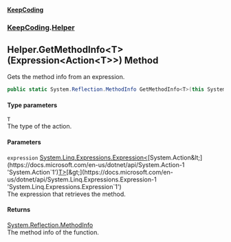 #### [KeepCoding](index.md 'index')
### [KeepCoding](KeepCoding.md 'KeepCoding').[Helper](Helper.md 'KeepCoding.Helper')
## Helper.GetMethodInfo&lt;T&gt;(Expression&lt;Action&lt;T&gt;&gt;) Method
Gets the method info from an expression.  
```csharp
public static System.Reflection.MethodInfo GetMethodInfo<T>(this System.Linq.Expressions.Expression<System.Action<T>> expression);
```
#### Type parameters
<a name='KeepCoding.Helper.GetMethodInfo.T.(System.Linq.Expressions.Expression.System.Action.T..).T'></a>
`T`  
The type of the action.
  
#### Parameters
<a name='KeepCoding.Helper.GetMethodInfo.T.(System.Linq.Expressions.Expression.System.Action.T..).expression'></a>
`expression` [System.Linq.Expressions.Expression&lt;](https://docs.microsoft.com/en-us/dotnet/api/System.Linq.Expressions.Expression-1 'System.Linq.Expressions.Expression`1')[System.Action&lt;](https://docs.microsoft.com/en-us/dotnet/api/System.Action-1 'System.Action`1')[T](Helper.GetMethodInfo.ACmuQynGMhPnlI1kWQ1xWg.md#KeepCoding.Helper.GetMethodInfo.T.(System.Linq.Expressions.Expression.System.Action.T..).T 'KeepCoding.Helper.GetMethodInfo&lt;T&gt;(System.Linq.Expressions.Expression&lt;System.Action&lt;T&gt;&gt;).T')[&gt;](https://docs.microsoft.com/en-us/dotnet/api/System.Action-1 'System.Action`1')[&gt;](https://docs.microsoft.com/en-us/dotnet/api/System.Linq.Expressions.Expression-1 'System.Linq.Expressions.Expression`1')  
The expression that retrieves the method.
  
#### Returns
[System.Reflection.MethodInfo](https://docs.microsoft.com/en-us/dotnet/api/System.Reflection.MethodInfo 'System.Reflection.MethodInfo')  
The method info of the function.
